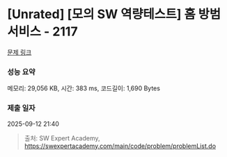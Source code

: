 # [Unrated] [모의 SW 역량테스트] 홈 방범 서비스 - 2117 

[문제 링크](https://swexpertacademy.com/main/code/problem/problemDetail.do?contestProbId=AV5V61LqAf8DFAWu) 

### 성능 요약

메모리: 29,056 KB, 시간: 383 ms, 코드길이: 1,690 Bytes

### 제출 일자

2025-09-12 21:40



> 출처: SW Expert Academy, https://swexpertacademy.com/main/code/problem/problemList.do